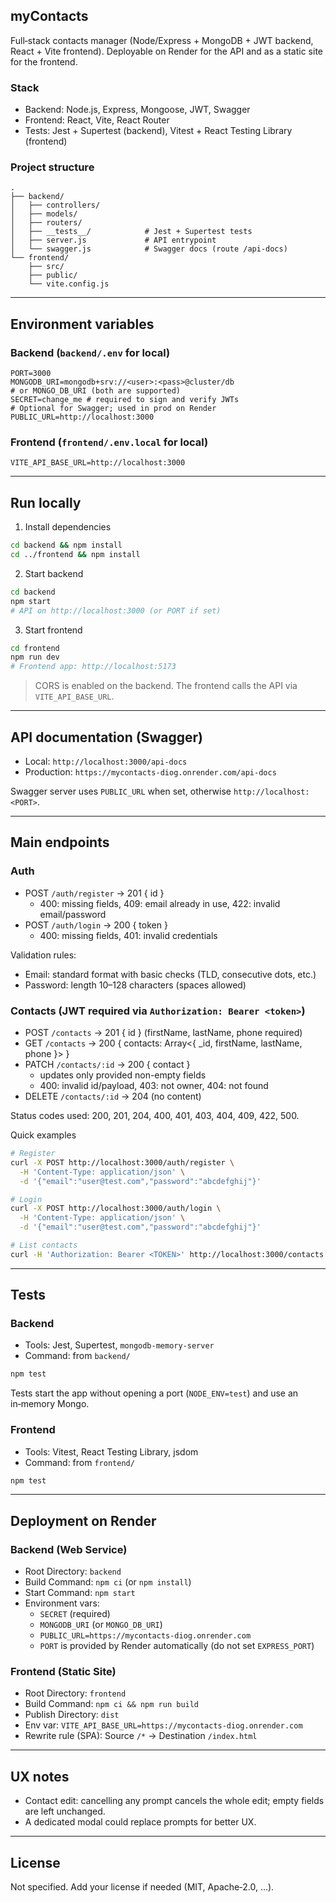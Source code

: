 ## myContacts

Full‑stack contacts manager (Node/Express + MongoDB + JWT backend, React + Vite frontend). Deployable on Render for the API and as a static site for the frontend.

### Stack
- Backend: Node.js, Express, Mongoose, JWT, Swagger
- Frontend: React, Vite, React Router
- Tests: Jest + Supertest (backend), Vitest + React Testing Library (frontend)

### Project structure
```
.
├── backend/
│   ├── controllers/
│   ├── models/
│   ├── routers/
│   ├── __tests__/            # Jest + Supertest tests
│   ├── server.js             # API entrypoint
│   └── swagger.js            # Swagger docs (route /api-docs)
└── frontend/
    ├── src/
    ├── public/
    └── vite.config.js
```

---

## Environment variables

### Backend (`backend/.env` for local)
```env
PORT=3000
MONGODB_URI=mongodb+srv://<user>:<pass>@cluster/db
# or MONGO_DB_URI (both are supported)
SECRET=change_me # required to sign and verify JWTs
# Optional for Swagger; used in prod on Render
PUBLIC_URL=http://localhost:3000
```

### Frontend (`frontend/.env.local` for local)
```env
VITE_API_BASE_URL=http://localhost:3000
```

---

## Run locally
1) Install dependencies
```bash
cd backend && npm install
cd ../frontend && npm install
```

2) Start backend
```bash
cd backend
npm start
# API on http://localhost:3000 (or PORT if set)
```

3) Start frontend
```bash
cd frontend
npm run dev
# Frontend app: http://localhost:5173
```

> CORS is enabled on the backend. The frontend calls the API via `VITE_API_BASE_URL`.

---

## API documentation (Swagger)
- Local: `http://localhost:3000/api-docs`
- Production: `https://mycontacts-diog.onrender.com/api-docs`

Swagger server uses `PUBLIC_URL` when set, otherwise `http://localhost:<PORT>`.

---

## Main endpoints

### Auth
- POST `/auth/register` → 201 { id }
  - 400: missing fields, 409: email already in use, 422: invalid email/password
- POST `/auth/login` → 200 { token }
  - 400: missing fields, 401: invalid credentials

Validation rules:
- Email: standard format with basic checks (TLD, consecutive dots, etc.)
- Password: length 10–128 characters (spaces allowed)

### Contacts (JWT required via `Authorization: Bearer <token>`)
- POST `/contacts` → 201 { id } (firstName, lastName, phone required)
- GET `/contacts` → 200 { contacts: Array<{ _id, firstName, lastName, phone }> }
- PATCH `/contacts/:id` → 200 { contact }
  - updates only provided non-empty fields
  - 400: invalid id/payload, 403: not owner, 404: not found
- DELETE `/contacts/:id` → 204 (no content)

Status codes used: 200, 201, 204, 400, 401, 403, 404, 409, 422, 500.

Quick examples
```bash
# Register
curl -X POST http://localhost:3000/auth/register \
  -H 'Content-Type: application/json' \
  -d '{"email":"user@test.com","password":"abcdefghij"}'

# Login
curl -X POST http://localhost:3000/auth/login \
  -H 'Content-Type: application/json' \
  -d '{"email":"user@test.com","password":"abcdefghij"}'

# List contacts
curl -H 'Authorization: Bearer <TOKEN>' http://localhost:3000/contacts
```

---

## Tests

### Backend
- Tools: Jest, Supertest, `mongodb-memory-server`
- Command: from `backend/`
```bash
npm test
```
Tests start the app without opening a port (`NODE_ENV=test`) and use an in‑memory Mongo.

### Frontend
- Tools: Vitest, React Testing Library, jsdom
- Command: from `frontend/`
```bash
npm test
```

---

## Deployment on Render

### Backend (Web Service)
- Root Directory: `backend`
- Build Command: `npm ci` (or `npm install`)
- Start Command: `npm start`
- Environment vars:
  - `SECRET` (required)
  - `MONGODB_URI` (or `MONGO_DB_URI`)
  - `PUBLIC_URL=https://mycontacts-diog.onrender.com`
  - `PORT` is provided by Render automatically (do not set `EXPRESS_PORT`)

### Frontend (Static Site)
- Root Directory: `frontend`
- Build Command: `npm ci && npm run build`
- Publish Directory: `dist`
- Env var: `VITE_API_BASE_URL=https://mycontacts-diog.onrender.com`
- Rewrite rule (SPA): Source `/*` → Destination `/index.html`

---

## UX notes
- Contact edit: cancelling any prompt cancels the whole edit; empty fields are left unchanged.
- A dedicated modal could replace prompts for better UX.

---

## License
Not specified. Add your license if needed (MIT, Apache‑2.0, …).


